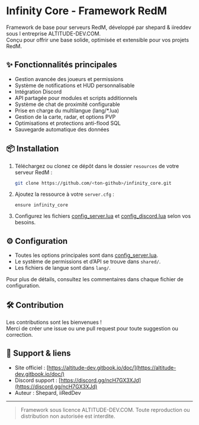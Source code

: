 # Infinity Core - Framework RedM

Framework de base pour serveurs RedM, développé par shepard & iireddev sous l entreprise ALTITUDE-DEV.COM.  
Conçu pour offrir une base solide, optimisée et extensible pour vos projets RedM.

## ✨ Fonctionnalités principales

- Gestion avancée des joueurs et permissions
- Système de notifications et HUD personnalisable
- Intégration Discord
- API partagée pour modules et scripts additionnels
- Système de chat de proximité configurable
- Prise en charge du multilangue (lang/*.lua)
- Gestion de la carte, radar, et options PVP
- Optimisations et protections anti-flood SQL
- Sauvegarde automatique des données

## 📦 Installation

1. Téléchargez ou clonez ce dépôt dans le dossier `resources` de votre serveur RedM :
   ```bash
   git clone https://github.com/<ton-github>/infinity_core.git
   ```
2. Ajoutez la ressource à votre `server.cfg` :
   ```
   ensure infinity_core
   ```
3. Configurez les fichiers [config_server.lua](resources/[framework_core]/[core]/infinity_core/config_server.lua) et [config_discord.lua](resources/[framework_core]/[core]/infinity_core/config_discord.lua) selon vos besoins.

## ⚙️ Configuration

- Toutes les options principales sont dans [config_server.lua](resources/[framework_core]/[core]/infinity_core/config_server.lua).
- Le système de permissions et d’API se trouve dans `shared/`.
- Les fichiers de langue sont dans `lang/`.

Pour plus de détails, consultez les commentaires dans chaque fichier de configuration.

## 🛠 Contribution

Les contributions sont les bienvenues !  
Merci de créer une issue ou une pull request pour toute suggestion ou correction.

## 🤝 Support & liens

- Site officiel : [https://altitude-dev.gitbook.io/doc/](https://altitude-dev.gitbook.io/doc/)
- Discord support : [https://discord.gg/ncH7GX3XJd](https://discord.gg/ncH7GX3XJd)
- Auteur : Shepard, iiRedDev

---

> Framework sous licence ALTITUDE-DEV.COM. Toute reproduction ou distribution non autorisée est interdite.
